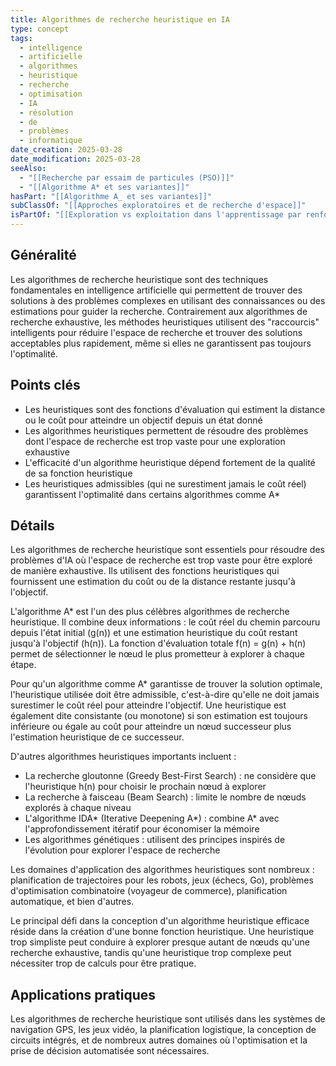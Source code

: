 ```yaml
---
title: Algorithmes de recherche heuristique en IA
type: concept
tags:
  - intelligence
  - artificielle
  - algorithmes
  - heuristique
  - recherche
  - optimisation
  - IA
  - résolution
  - de
  - problèmes
  - informatique
date_creation: 2025-03-28
date_modification: 2025-03-28
seeAlso:
  - "[[Recherche par essaim de particules (PSO)]]"
  - "[[Algorithme A* et ses variantes]]"
hasPart: "[[Algorithme A_ et ses variantes]]"
subClassOf: "[[Approches exploratoires et de recherche d'espace]]"
isPartOf: "[[Exploration vs exploitation dans l'apprentissage par renforcement]]"
---
```

## Généralité

Les algorithmes de recherche heuristique sont des techniques fondamentales en intelligence artificielle qui permettent de trouver des solutions à des problèmes complexes en utilisant des connaissances ou des estimations pour guider la recherche. Contrairement aux algorithmes de recherche exhaustive, les méthodes heuristiques utilisent des "raccourcis" intelligents pour réduire l'espace de recherche et trouver des solutions acceptables plus rapidement, même si elles ne garantissent pas toujours l'optimalité.

## Points clés

- Les heuristiques sont des fonctions d'évaluation qui estiment la distance ou le coût pour atteindre un objectif depuis un état donné
- Les algorithmes heuristiques permettent de résoudre des problèmes dont l'espace de recherche est trop vaste pour une exploration exhaustive
- L'efficacité d'un algorithme heuristique dépend fortement de la qualité de sa fonction heuristique
- Les heuristiques admissibles (qui ne surestiment jamais le coût réel) garantissent l'optimalité dans certains algorithmes comme A*

## Détails

Les algorithmes de recherche heuristique sont essentiels pour résoudre des problèmes d'IA où l'espace de recherche est trop vaste pour être exploré de manière exhaustive. Ils utilisent des fonctions heuristiques qui fournissent une estimation du coût ou de la distance restante jusqu'à l'objectif.

L'algorithme A* est l'un des plus célèbres algorithmes de recherche heuristique. Il combine deux informations : le coût réel du chemin parcouru depuis l'état initial (g(n)) et une estimation heuristique du coût restant jusqu'à l'objectif (h(n)). La fonction d'évaluation totale f(n) = g(n) + h(n) permet de sélectionner le nœud le plus prometteur à explorer à chaque étape.

Pour qu'un algorithme comme A* garantisse de trouver la solution optimale, l'heuristique utilisée doit être admissible, c'est-à-dire qu'elle ne doit jamais surestimer le coût réel pour atteindre l'objectif. Une heuristique est également dite consistante (ou monotone) si son estimation est toujours inférieure ou égale au coût pour atteindre un nœud successeur plus l'estimation heuristique de ce successeur.

D'autres algorithmes heuristiques importants incluent :

- La recherche gloutonne (Greedy Best-First Search) : ne considère que l'heuristique h(n) pour choisir le prochain nœud à explorer
- La recherche à faisceau (Beam Search) : limite le nombre de nœuds explorés à chaque niveau
- L'algorithme IDA* (Iterative Deepening A*) : combine A* avec l'approfondissement itératif pour économiser la mémoire
- Les algorithmes génétiques : utilisent des principes inspirés de l'évolution pour explorer l'espace de recherche

Les domaines d'application des algorithmes heuristiques sont nombreux : planification de trajectoires pour les robots, jeux (échecs, Go), problèmes d'optimisation combinatoire (voyageur de commerce), planification automatique, et bien d'autres.

Le principal défi dans la conception d'un algorithme heuristique efficace réside dans la création d'une bonne fonction heuristique. Une heuristique trop simpliste peut conduire à explorer presque autant de nœuds qu'une recherche exhaustive, tandis qu'une heuristique trop complexe peut nécessiter trop de calculs pour être pratique.

## Applications pratiques

Les algorithmes de recherche heuristique sont utilisés dans les systèmes de navigation GPS, les jeux vidéo, la planification logistique, la conception de circuits intégrés, et de nombreux autres domaines où l'optimisation et la prise de décision automatisée sont nécessaires.